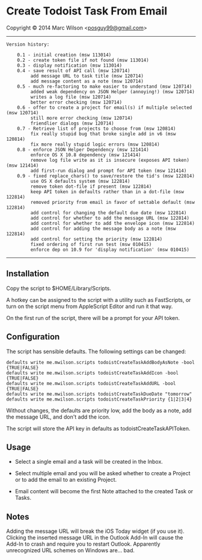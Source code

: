 Create Todoist Task From Email
==============================
Copyright &copy; 2014 Marc Wilson <<posguy99@gmail.com>>

---
	Version history:
		
		0.1 - initial creation (msw 113014)
		0.2 - create token file if not found (msw 113014)
		0.3 - display notification (msw 113014)
		0.4 - save result of API call (msw 120714)
			 add message URL to task title (msw 120714)
			 add message content as a note (msw 120714)
		0.5 - much re-factoring to make easier to understand (msw 120714)
			 added weak dependency on JSON Helper (annoying!) (msw 120714)
			 writes a log file (msw 120714)
			 better error checking (msw 120714)
		0.6 - offer to create a project for email(s) if multiple selected (msw 120714)
			 still more error checking (msw 120714)
			 friendlier dialogs (msw 120714)
		0.7 - Retrieve list of projects to choose from (msw 120814)
			 fix really stupid bug that broke single add in v6 (msw 120814)
			 fix more really stupid logic errors (msw 120814)
		0.8 - enforce JSON Helper Dependency (msw 121414)
			 enforce OS X 10.8 dependency (msw 121414)
			 remove log file write as it is insecure (exposes API token) (msw 121414)
			 add first-run dialog and prompt for API token (msw 121414)
		0.9 - fixed replace_chars() to save/restore the tid's (msw 122814)
			 use OS X defaults system (msw 122814)
			 remove token dot-file if present (msw 122814)
			 keep API token in defaults rather than in a dot-file (msw 122814)
			 removed priority from email in favor of settable default (msw 122814)
			 add control for changing the default due date (msw 122814)
			 add control for whether to add the message URL (msw 122814)
			 add control for whether to add the envelope icon (msw 122814)
			 add control for adding the message body as a note (msw 122814)
			 add control for setting the priority (msw 122814)
			 fixed ordering of first run test (msw 010415)
			 enforce dep on 10.9 for 'display notification' (msw 010415)

---

Installation
------------

Copy the script to $HOME/Library/Scripts.

A hotkey can be assigned to the script with a utility such as FastScripts, or turn on the script menu from AppleScript Editor and run it that way.

On the first run  of the script, there will be a prompt for your API token.


Configuration
-------------

The script has sensible defaults.  The following settings can be changed:

    defaults write me.mwilson.scripts todoistCreateTaskAddBodyAsNote -bool {TRUE|FALSE}
    defaults write me.mwilson.scripts todoistCreateTaskAddIcon -bool {TRUE|FALSE}
    defaults write me.mwilson.scripts todoistCreateTaskAddURL -bool {TRUE|FALSE}
    defaults write me.mwilson.scripts todoistCreateTaskDueDate "tomorrow"
    defaults write me.mwilson.scripts todoistCreateTaskPriority {1|2|3|4}

Without changes, the defaults are priority low, add the body as a note, add the message URL, and don't add the icon.

The script will store the API key in defaults as todoistCreateTaskAPIToken.


Usage
-----
* Select a single email and a task will be created in the Inbox.
	
* Select multiple email and you will be asked whether to create a Project or to add the email to an existing Project.
	
* Email content will become the first Note attached to the created Task or Tasks.


Notes
------

Adding the message URL will break the iOS Today widget (if you use it).  Clicking the inserted message URL in the Outlook
Add-In will cause the Add-In to crash and require you to restart Outlook.  Apparently unrecognized URL schemes on Windows
are... bad.


